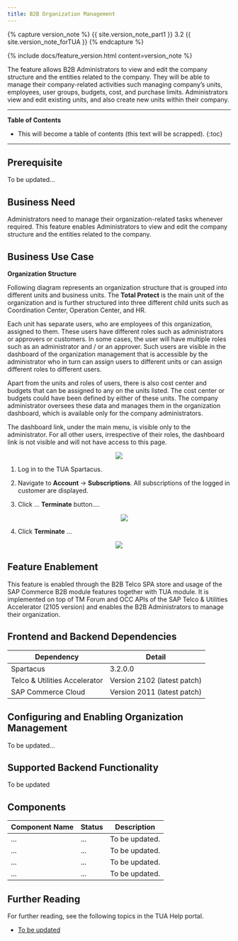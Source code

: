 ```yaml
---
title: B2B Organization Management
---
```


{% capture version_note %}
{{ site.version_note_part1 }} 3.2 {{ site.version_note_forTUA }}
{% endcapture %}

{% include docs/feature_version.html content=version_note %}

The feature allows B2B Administrators to view and edit the company structure and the entities related to the company. They will be able to manage their company-related activities such managing company’s units, employees, user groups, budgets, cost, and purchase limits. Administrators view and edit existing units, and also create new units within their company. 

***

**Table of Contents**

- This will become a table of contents (this text will be scrapped).
{:toc}

***

## Prerequisite

To be updated...

## Business Need

Administrators need to manage their organization-related tasks whenever required. This feature enables Administrators to view and edit the company structure and the entities related to the company.

## Business Use Case

**Organization Structure**

Following diagram represents an organization structure that is grouped into different units and business units. The **Total Protect** is the main unit of the organization and is further structured into three different child units such as Coordination Center, Operation Center, and HR.

Each unit has separate users, who are employees of this organization, assigned to them. These users have different roles such as administrators or approvers or customers. In some cases, the user will have multiple roles such as an administrator and / or an approver. Such users are visible in the dashboard of the organization management that is accessible by the administrator who in turn can assign users to different units or can assign different roles to different users.

Apart from the units and roles of users, there is also cost center and budgets that can be assigned to any on the units listed. The cost center or budgets could have been defined by either of these units. The company administrator oversees these data and manages them in the organization dashboard, which is available only for the company administrators.

The dashboard link, under the main menu, is visible only to the administrator. For all other users, irrespective of their roles, the dashboard link is not visible and will not have access to this page.

   <p align="center"><img src="{{ site.baseurl }}/assets/images/telco/organization-structure.png"></p>

1. Log in to the TUA Spartacus.

1. Navigate to **Account** -> **Subscriptions**. All subscriptions of the logged in customer are displayed.
1. Click ... **Terminate** button....

    <p align="center"><img src="{{ site.baseurl }}/assets/images/telco/1banner-termination-button.png"></p>

1.  Click **Terminate** ...

<p align="center"><img src="{{ site.baseurl }}/assets/images/telco/confirmation-message.png"></p>

## Feature Enablement

This feature is enabled through the B2B Telco SPA store and usage of the SAP Commerce B2B module features together with TUA module. It is implemented on top of TM Forum and OCC APIs of the SAP Telco & Utilities Accelerator (2105 version) and enables the B2B Administrators to manage their organization.

## Frontend and Backend Dependencies

| Dependency                                	| Detail                                                 	|
|--------------------------------------------	|--------------------------------------------------------	|
| Spartacus                                     	| 3.2.0.0                                          	|
| Telco & Utilities Accelerator	             	| Version 2102 (latest patch)            	|
| SAP Commerce Cloud 	| Version 2011 (latest patch) 	|

## Configuring and Enabling Organization Management

To be updated...

## Supported Backend Functionality

To be updated

## Components

| Component   Name                 	| Status  	| Description                                                                                                                                                                                                         	|
|----------------------------------	|---------	|---------------------------------------------------------------------------------------------------------------------------------------------------------------------------------------------------------------------	|
| ...       	| ...     	| To be updated.               	|
| ...              	| ... 	| To be updated.                                                       	|
| ...             	| ... 	| To be updated.                                                                                                                          	|
| ... 	| ... 	| To be updated.

## Further Reading

For further reading, see the following topics in the TUA Help portal.

- [To be updated](https://help.sap.com/viewer/c762d9007c5c4f38bafbe4788446983e/latest/en-US/602fadbbb42c40a68750d0dac7deba8a.html)
